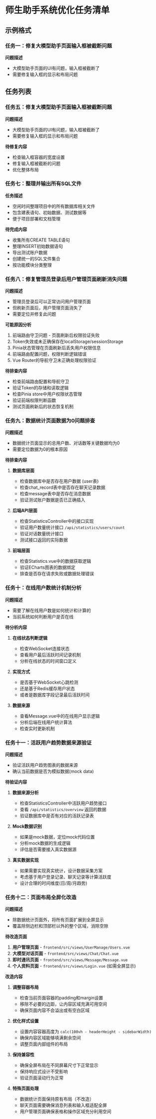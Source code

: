 # 师生助手系统优化任务清单

## 示例格式

### 任务一：修复大模型助手页面输入框被截断问题

**问题描述**
- 大模型助手页面的UI有问题，输入框被截断了
- 需要修复输入框的显示和布局问题

## 任务列表

### 任务五：修复大模型助手页面输入框被截断问题

**问题描述**
- 大模型助手页面的UI有问题，输入框被截断了
- 需要修复输入框的显示和布局问题

**待修复内容**
- 检查输入框容器的宽度设置
- 修复输入框被截断的问题
- 优化整体布局

### 任务七：整理并输出所有SQL文件

**任务描述**
- 空闲时间整理项目中的所有数据库相关文件
- 包含建表语句、初始数据、测试数据等
- 便于项目部署和文档管理

**待完成内容**
- 收集所有CREATE TABLE语句
- 整理INSERT初始数据语句
- 导出测试账户数据
- 创建统一的SQL文件集合
- 按功能模块分类整理

### 任务八：修复管理员登录后用户管理页面刷新消失问题

**问题描述**
- 管理员登录后可以正常访问用户管理页面
- 但刷新页面后，用户管理页面消失了
- 需要定位并修复此问题

**可能原因分析**
1. 前端路由守卫问题 - 页面刷新后权限验证失败
2. Token失效或未正确保存在localStorage/sessionStorage
3. Pinia状态管理在页面刷新后丢失用户权限信息
4. 前端路由配置问题，权限判断逻辑错误
5. Vue Router的导航守卫未正确处理权限验证

**待排查内容**
- 检查前端路由配置和导航守卫
- 验证Token的存储和读取逻辑
- 检查Pinia store中用户权限状态管理
- 验证前端权限判断函数
- 测试页面刷新后的状态恢复机制

### 任务九：数据统计页面数据为0问题排查

**问题描述**
- 数据统计页面显示的总用户数、对话数等关键数据均为0
- 需要定位数据为0的根本原因

**待排查内容**
1. **数据库层面**
   - 检查数据库中是否存在用户数据 (user表)
   - 检查chat_record表中是否存在聊天记录数据
   - 检查message表中是否存在消息数据
   - 验证测试账户数据是否已正确插入

2. **后端API层面**
   - 检查StatisticsController中的接口实现
   - 验证用户数量统计接口 `/api/statistics/users/count`
   - 验证对话数量统计接口
   - 测试接口返回的实际数据

3. **前端层面**
   - 检查Statistics.vue中的数据获取逻辑
   - 验证ECharts图表的数据绑定
   - 排查是否存在请求失败或数据处理错误

### 任务十：在线用户数统计机制分析

**问题描述**
- 需要了解在线用户数是如何统计和计算的
- 当前系统如何判断用户是否在线

**待分析内容**
1. **在线状态判断逻辑**
   - 检查WebSocket连接状态
   - 查看用户最后活跃时间记录机制
   - 分析在线状态的时间窗口定义

2. **实现方式**
   - 是否基于WebSocket心跳检测
   - 还是基于Redis缓存用户状态
   - 或者是数据库字段记录最后活跃时间

3. **数据来源**
   - 查看Message.vue中的在线用户显示逻辑
   - 分析后端在线用户统计算法
   - 检查实时更新机制

### 任务十一：活跃用户趋势数据来源验证

**问题描述**
- 验证活跃用户趋势图表的数据来源
- 确认当前数据是否为模拟数据(mock data)

**待验证内容**
1. **数据来源分析**
   - 检查StatisticsController中活跃用户趋势接口
   - 查看 `/api/statistics/overview` 返回的数据
   - 验证数据库中是否有对应的活跃记录表

2. **Mock数据识别**
   - 如果是mock数据，定位mock代码位置
   - 分析mock数据的生成逻辑
   - 评估是否需要接入真实数据源

3. **真实数据实现**
   - 如果需要实现真实统计，设计数据采集方案
   - 考虑基于用户登录记录、聊天记录等计算活跃度
   - 设计合理的时间维度(日/周/月趋势)

### 任务十二：页面布局全屏化改造

**问题描述**
- 除数据统计页面外，将所有页面扩展到全屏显示
- 覆盖除侧边栏和顶部栏以外的整个区域，消除空隙

**待改造页面**
1. **用户管理页面** - `frontend/src/views/UserManage/Users.vue`
2. **大模型对话页面** - `frontend/src/views/Chat/Chat.vue`
3. **即时通讯页面** - `frontend/src/views/Message/Message.vue`
4. **个人资料页面** - `frontend/src/views/Login.vue` (如需全屏显示)

**改造内容**
1. **调整容器布局**
   - 检查当前页面容器的padding和margin设置
   - 移除不必要的边距，让内容区域充满可用空间
   - 确保页面内容不会溢出或有空白区域

2. **优化样式设置**
   - 设置内容容器高度为 `calc(100vh - headerHeight - sidebarWidth)`
   - 确保内容区域能够填满剩余空间
   - 调整页面内部组件的布局

3. **保持兼容性**
   - 确保全屏布局在不同屏幕尺寸下正常显示
   - 保持响应式设计不受影响
   - 验证页面滚动行为正常

4. **特殊页面处理**
   - 数据统计页面保持原有布局（不改造）
   - 聊天页面需要确保消息列表和输入框适配全屏
   - 用户管理页面确保表格和操作区域充分利用空间
